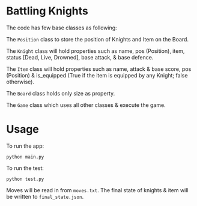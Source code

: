# Battling Knights

The code has few base classes as following:

The `Position` class to store the position of Knights and Item on the Board.

The `Knight` class will hold properties such as name, pos (Position), item, status [Dead, Live, Drowned], base attack, & base defence.

The `Item` class will hold properties such as name, attack & base score, pos (Position) & is_equipped (True if the item is equipped by any Knight; false otherwise).

The `Board` class holds only size as property.

The `Game` class which uses all other classes & execute the game.


# Usage

To run the app:

    python main.py

To run the test:

    python test.py

Moves will be read in from `moves.txt`. The final state of knights & item will be written to `final_state.json`.
